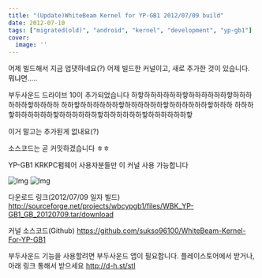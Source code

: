```yaml
---
title: "(Update)WhiteBeam Kernel for YP-GB1 2012/07/09 build"
date: 2012-07-10
tags: ["migrated(old)", "android", "kernel", "development", "yp-gb1"]
cover:
  image: ''
---
```


 어제 빌드해서 지금 업댓하네요(?)
어제 빌드한 커널이고, 새로 추가한 것이 있습니다. 뭐냐면.....

부두사운드 드라이브 10이 추가되었습니다 
하핳하하하하하하핳하하하하하하핳하하하하하하핳하하하하
하하핳하하하하하하핳하하하하하하핳하하하하하하핳하하하
하하하핳하하하하하하핳하하하하하하핳하하하하하하핳하하하하하하핳

이거 말고는 추가된게 없내요(?)

소스코드는 곧 커밋하겠습니다 ㅎㅎ


YP-GB1 KRKPC펌웨어 사용자분들만 이 커널 사용 가능합니다

![Img](https://sukso96100.github.io/blogimgs/-956075117.png)
![Img](https://sukso96100.github.io/blogimgs/-959769201.png)


다운로드 링크(2012/07/09 일자 빌드)
http://sourceforge.net/projects/wbcypgb1/files/WBK_YP-GB1_GB_20120709.tar/download

커널 소스코드(Github)
https://github.com/sukso96100/WhiteBeam-Kernel-For-YP-GB1

 부두사운드 기능을 사용할려면 부두사운드 앱이 필요합니다. 
플레이스토어에서 받거나, 아래 링크 통해서 받으세요
http://d-h.st/stI 